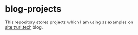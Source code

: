 # blog-projects

This repository stores projects which I am using as examples on [site.trurl.tech](https://site.trurl.tech) blog.

